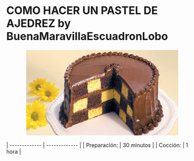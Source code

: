 # COMO HACER UN PASTEL DE AJEDREZ by BuenaMaravillaEscuadronLobo

<p align="center">
<img src="images/pastel_ajedrez.jpg" width="400">
</p>


| ------------- | ------------- |
| Preparación:  | 30 minutos  |
| Cocción:  | 1 hora  |